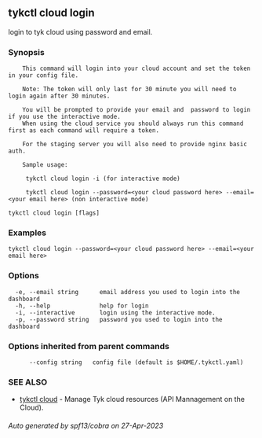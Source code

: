 ## tykctl cloud login

login to tyk cloud using password and email.

### Synopsis


        This command will login into your cloud account and set the token in your config file.
       
        Note: The token will only last for 30 minute you will need to login again after 30 minutes.
		
        You will be prompted to provide your email and  password to login if you use the interactive mode.
		When using the cloud service you should always run this command first as each command will require a token.
		
        For the staging server you will also need to provide nginx basic auth.
		
        Sample usage:
		
         tykctl cloud login -i (for interactive mode)
         
         tykctl cloud login --password=<your cloud password here> --email=<your email here> (non interactive mode)
         


```
tykctl cloud login [flags]
```

### Examples

```
tykctl cloud login --password=<your cloud password here> --email=<your email here>
```

### Options

```
  -e, --email string      email address you used to login into the dashboard
  -h, --help              help for login
  -i, --interactive       login using the interactive mode.
  -p, --password string   password you used to login into the dashboard
```

### Options inherited from parent commands

```
      --config string   config file (default is $HOME/.tykctl.yaml)
```

### SEE ALSO

* [tykctl cloud](tykctl_cloud.md)	 - Manage Tyk cloud resources (API Mannagement on the Cloud).

###### Auto generated by spf13/cobra on 27-Apr-2023
